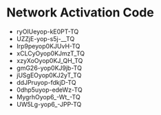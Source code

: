 # Network Activation Code
* ryOIUeyop-kE0PT-TQ
* UZZjE-yop-s5j-__TQ
* Irp9peyop0KJUvH-TQ
* xCLCyOyop0KJmzT_TQ
* xzyXoOyop0KJ_QH_TQ
* gmG26-yop0KJ9jb-TQ
* jUSgEOyop0KJ2yT_TQ
* ddJPruyop-fdkjD-TQ
* 0dhp5uyop-edeWz-TQ
* MygrhOyop6_-Wt_-TQ
* UW5Lg-yop6_-JPP-TQ
